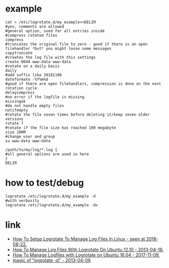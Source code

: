 # example

```
cat > /etc/logrotate.d/my_example<<DELIM
#yes, comments are allowed
#general option, used for all entries inside
#compress rotated files
compress
#truncates the original file to zero - good if there is an open filehandler *but* you might loose some messages
copytruncate
#creates the log file with this settings
create 0644 www-data www-data
#rotate on a daily basis
daily
#add suffix like 20181108
dateformate -%Y%m%d
#good if there are open filehandlers, compression is done on the next rotation cycle
delaycompress
#no error if the logfile is missing
missingok
#do not handle empty files
notifempty
#rotate the file seven times before deleting it/keep seven older versions
rotate 7
#rotate if the file size has reached 100 megabyte
size 100M
#change user and group
su www-data www-data

/path/to/my/log/*.log {
#all general options are used in here
}
DELIM
```

# how to test/debug

```
logrotate /etc/logrotate.d/my_example -d
#with verbosity
logrotate /etc/logrotate.d/my_example -dv
```

# link

* [How To Setup Logrotate To Manage Log Files In Linux - seen at 2018-08-22.](https://www.looklinux.com/how-to-setup-logrotate-to-manage-log-files-in-linux/)
* [How To Manage Log Files With Logrotate On Ubuntu 12.10 - 2013-04-18.](https://www.digitalocean.com/community/tutorials/how-to-manage-log-files-with-logrotate-on-ubuntu-12-10)
* [How To Manage Logfiles with Logrotate on Ubuntu 16.04 - 2017-11-09.](https://www.digitalocean.com/community/tutorials/how-to-manage-logfiles-with-logrotate-on-ubuntu-16-04)
* [magic of "logrotate -d" - 2013-04-09](https://ihazem.wordpress.com/2013/04/09/logrotate-olddir-directive-and-executing-logrotate-for-first-time/)
